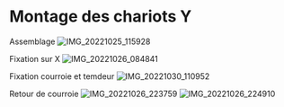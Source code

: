# Montage des chariots Y

Assemblage
![IMG_20221025_115928](https://user-images.githubusercontent.com/84618082/208306150-c97b8670-0a68-4584-8a80-da31154f1571.jpg)

Fixation sur X
![IMG_20221026_084841](https://user-images.githubusercontent.com/84618082/208306175-9580b1fe-5c00-4138-b6e1-2c75fac51e99.jpg)


Fixation courroie et temdeur
![IMG_20221030_110952](https://user-images.githubusercontent.com/84618082/208306161-5cbcb9c7-f778-4544-8312-40583be03921.jpg)

Retour de courroie
![IMG_20221026_223759](https://user-images.githubusercontent.com/84618082/208306184-3e20e470-0ba7-4906-9f19-5c72df214ab3.jpg)
![IMG_20221026_224910](https://user-images.githubusercontent.com/84618082/208306188-81596637-019a-4c6a-94cb-8897f4782b59.jpg)

